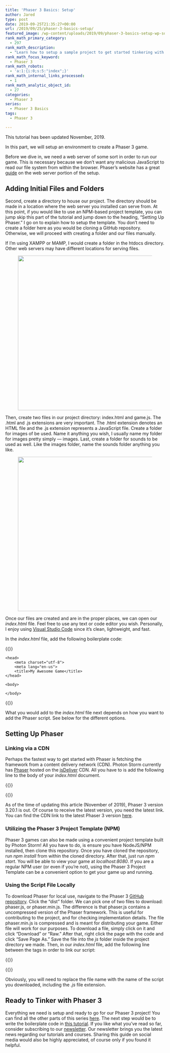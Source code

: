 ```yaml
---
title: 'Phaser 3 Basics: Setup'
author: Jared
type: post
date: 2019-09-25T21:35:27+00:00
url: /2019/09/25/phaser-3-basics-setup/
featured_image: /wp-content/uploads/2019/09/phaser-3-basics-setup-wp-square.png
rank_math_primary_category:
  - 297
rank_math_description:
  - "Learn how to setup a sample project to get started tinkering with Phaser 3. This bite-sized tutorial will ensure you're ready to hit the ground running."
rank_math_focus_keyword:
  - Phaser 3
rank_math_robots:
  - 'a:1:{i:0;s:5:"index";}'
rank_math_internal_links_processed:
  - 1
rank_math_analytic_object_id:
  - 27
categories:
  - Phaser 3
series:
  - Phaser 3 Basics
tags:
  - Phaser 3

---
```

This tutorial has been updated November, 2019.

In this part, we will setup an environment to create a Phaser 3 game.

Before we dive in, we need a web server of some sort in order to run our game. This is necessary because we don’t want any malicious JavaScript to read our file system from within the browser. Phaser’s website has a great [guide][1] on the web server portion of the setup.

## Adding Initial Files and Folders

Second, create a directory to house our project. The directory should be made in a location where the web server you installed can serve from. At this point, if you would like to use an NPM-based project template, you can jump skip this part of the tutorial and jump down to the heading, &#8220;Setting Up Phaser.&#8221; I go on to explain how to setup the template. You don&#8217;t need to create a folder here as you would be cloning a GitHub repository. Otherwise, we will proceed with creating a folder and our files manually.

If I’m using XAMPP or MAMP, I would create a folder in the htdocs directory. Other web servers may have different locations for serving files.<figure class="wp-block-image size-large">

<img loading="lazy" width="653" height="489" src="https://learn.yorkcs.com/wp-content/uploads/2019/11/phaser-3-basics-setup-created-base-dir.png" alt="" class="wp-image-11302" /> </figure> 

Then, create two files in our project directory: index.html and game.js. The .html and .js extensions are very important. The .html extension denotes an HTML file and the .js extension represents a JavaScript file. Create a folder for images of be used. Name it anything you wish, I usually name my folder for images pretty simply — images. Last, create a folder for sounds to be used as well. Like the images folder, name the sounds folder anything you like.<figure class="wp-block-image size-large">

<img loading="lazy" width="653" height="488" src="https://learn.yorkcs.com/wp-content/uploads/2019/11/phaser-3-basics-setup-manual-contents.png" alt="" class="wp-image-11301" /> </figure> 

Once our files are created and are in the proper places, we can open our _index.html_ file. Feel free to use any text or code editor you wish. Personally, I enjoy using [Visual Studio Code][2] since it&#8217;s clean, lightweight, and fast.

In the _index.html_ file, add the following boilerplate code:

{{<highlight html>}}
<!DOCTYPE html>
    <head>
        <meta charset="utf-8">
        <meta lang="en-us">
        <title>My Awesome Game</title>
    </head>

    <body>
        
    </body>
</html>
{{</highlight>}}

What you would add to the _index.html_ file next depends on how you want to add the Phaser script. See below for the different options.

## Setting Up Phaser

### Linking via a CDN

Perhaps the fastest way to get started with Phaser is fetching the framework from a content delivery network (CDN). Photon Storm currently has [Phaser][3] hosted on the [jsDeliver][4] CDN. All you have to is add the following line to the body of your _index.html_ document.

{{<highlight html>}}
<script src="//cdn.jsdelivr.net/npm/phaser@3.20.1/dist/phaser.js"></script></pre>
{{</highlight>}}

As of the time of updating this article (November of 2019), Phaser 3 version 3.20.1 is out. Of course to receive the latest version, you need the latest link. You can find the CDN link to the latest Phaser 3 version [here][5].

### Utilizing the Phaser 3 Project Template (NPM)

Phaser 3 games can also be made using a convenient project template built by Photon Storm! All you have to do, is ensure you have NodeJS/NPM installed, then clone this repository. Once you have cloned the repository, run _npm install_ from within the cloned directory. After that, just run _npm start_. You will be able to view your game at _localhost:8080_. If you are a regular NPM user (or even if you&#8217;re not), using the Phaser 3 Project Template can be a convenient option to get your game up and running.

### Using the Script File Locally

To download Phaser for local use, navigate to the Phaser 3 [GitHub repository][6]. Click the &#8220;dist&#8221; folder. We can pick one of two files to download: phaser.js, or phaser.min.js. The difference is that phaser.js contains a uncompressed version of the Phaser framework. This is useful for contributing to the project, and for checking implementation details. The file phaser.min.js is compressed and is meant for distributing your game. Either file will work for our purposes. To download a file, simply click on it and click “Download” or “Raw.” After that, right click the page with the code and click “Save Page As.” Save the file into the _js_ folder inside the project directory we made. Then, in our _index.html_ file, add the following line between the _<body>_ tags in order to link our script:

{{<highlight html>}}
<script src="js/<FILE NAME OF SCRIPT YOU DOWNLOADED>.js"></script>
{{</highlight>}}

Obviously, you will need to replace the file name with the name of the script you downloaded, including the _.js_ file extension.

## Ready to Tinker with Phaser 3

Everything we need is setup and ready to go for our Phaser 3 project! You can find all the other parts of this series [here][7]. The next step would be to write the boilerplate code in [this tutorial][8]. If you like what you’ve read so far, consider subscribing to our [newsletter][9]. Our newsletter brings you the latest news regarding our tutorials and courses. Sharing this guide on social media would also be highly appreciated, of course only if you found it helpful.

 [1]: https://phaser.io/tutorials/getting-started-phaser3/part2
 [2]: https://code.visualstudio.com/
 [3]: https://phaser.io
 [4]: https://www.jsdelivr.com/
 [5]: https://phaser.io/download/stable
 [6]: https://github.com/photonstorm/phaser
 [7]: https://learn.yorkcs.com/category/phaser-3-basics/
 [8]: https://learn.yorkcs.com/2019/09/27/phaser-3-basics-boilerplate-code/
 [9]: https://learn.yorkcs.com/newsletter